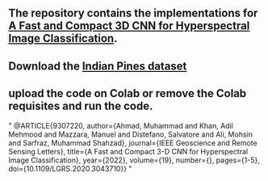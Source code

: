 ## The repository contains the implementations for [A Fast and Compact 3D CNN for Hyperspectral Image Classification](https://ieeexplore.ieee.org/document/9307220).

## Download the [Indian Pines dataset](http://www.ehu.eus/ccwintco/index.php/Hyperspectral_Remote_Sensing_Scenes)

## upload the code on Colab or remove the Colab requisites and run the code. 


"
@ARTICLE{9307220,
  author={Ahmad, Muhammad and Khan, Adil Mehmood and Mazzara, Manuel and Distefano, Salvatore and Ali, Mohsin and Sarfraz, Muhammad Shahzad},
  journal={IEEE Geoscience and Remote Sensing Letters}, 
  title={A Fast and Compact 3-D CNN for Hyperspectral Image Classification}, 
  year={2022},
  volume={19},
  number={},
  pages={1-5},
  doi={10.1109/LGRS.2020.3043710}}
  "
